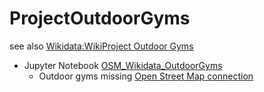 # ProjectOutdoorGyms

see also [Wikidata:WikiProject Outdoor Gyms](https://www.wikidata.org/wiki/Wikidata:WikiProject_Outdoor_Gyms)

* Jupyter Notebook [OSM_Wikidata_OutdoorGyms](https://github.com/salgo60/ProjectOutdoorGyms/blob/main/Jupyter/OSM_Wikidata_OutdoorGyms.ipynb)
  * Outdoor gyms missing [Open Street Map connection](https://github.com/salgo60/ProjectOutdoorGyms/blob/main/Jupyter/WD%20-%20OSM%20Outdoor%20gym%20missing.csv) 
